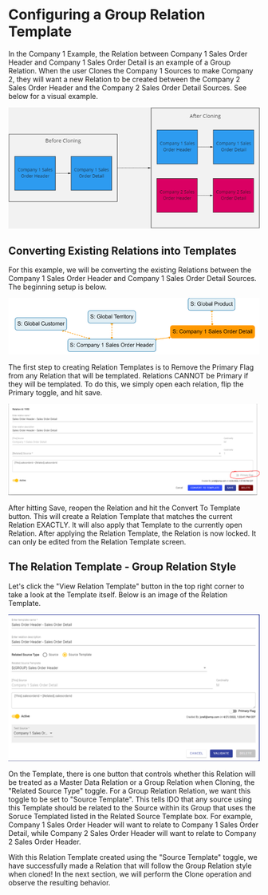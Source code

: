 # Configuring a Group Relation Template

In the Company 1 Example, the Relation between Company 1 Sales Order Header and Company 1 Sales Order Detail is an example of a Group Relation. When the user Clones the Company 1 Sources to make Company 2, they will want a new Relation to be created between the Company 2 Sales Order Header and the Company 2 Sales Order Detail Sources. See below for a visual example.&#x20;

![Desired Group Relation behavior when Cloning](<../../../.gitbook/assets/image (393) (1) (1).png>)

## Converting Existing Relations into Templates

For this example, we will be converting the existing Relations between the Company 1 Sales Order Header and Company 1 Sales Order Detail Sources. The beginning setup is below.

![Beginning Setup](<../../../.gitbook/assets/image (388) (1).png>)

The first step to creating Relation Templates is to Remove the Primary Flag from any Relation that will be templated. Relations CANNOT be Primary if they will be templated. To do this, we simply open each relation, flip the Primary toggle, and hit save.&#x20;

![De-primary the Relation](<../../../.gitbook/assets/image (402) (1) (1).png>)

After hitting Save, reopen the Relation and hit the Convert To Template button. This will create a Relation Template that matches the current Relation EXACTLY. It will also apply that Template to the currently open Relation. After applying the Relation Template, the Relation is now locked. It can only be edited from the Relation Template screen.

## The Relation Template - Group Relation Style

Let's click the "View Relation Template" button in the top right corner to take a look at the Template itself. Below is an image of the Relation Template.&#x20;

![](<../../../.gitbook/assets/image (387) (1).png>)

On the Template, there is one button that controls whether this Relation will be treated as a Master Data Relation or a Group Relation when Cloning, the "Related Source Type" toggle. For a Group Relation Relation, we want this toggle to be set to "Source Template". This tells IDO that any source using this Template should be related to the Source within its Group that uses the Soruce Templated listed in the Related Source Template box. For example, Company 1 Sales Order Header will want to relate to Company 1 Sales Order Detail, while Company 2 Sales Order Header will want to relate to Company 2 Sales Order Header.&#x20;

With this Relation Template created using the "Source Template" toggle, we have successfully made a Relation that will follow the Group Relation style when cloned! In the next section, we will perform the Clone operation and observe the resulting behavior.

